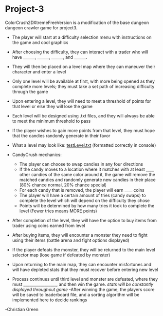 # Project-3

ColorCrush2DXtremeFreeVersion is a modification of the base dungeon dungeon crawler game for project3.

- The player will start at a difficulty selection menu with instructions on the game and cool graphics
- After choosing the difficulty, they can interact with a trader who will have ______, ______, ______, and ______.
- They will then be placed on a level map where they can maneuver their character and enter a level
- Only one level will be available at first, with more being opened as they complete more levels; they must take a set path of increasing difficulty through the game

- Upon entering a level, they will need to meet a threshold of points for that level or else they will lose the game
- Each level will be designed using .txt files, and they will always be able to meet the minimum threshold to pass
- If the player wishes to gain more points from that level, they must hope that the candies randomly generate in their favor
- What a level may look like: [testLevel.txt](https://github.com/chgr4354/Project-3/files/11216922/testLevel.txt) (formatted correctly in console)
- CandyCrush mechanics:
  - The player can choose to swap candies in any four directions
  - If the candy moves to a location where it matches with at least ____ other candies of the same color around it, the game will remove the matched candies and randomly generate new candies in their place (80% chance normal, 20% chance special)
  - For each candy that is removed, the player will earn ____ coins
  - The player will have a certain amount of tries (candy swaps) to complete the level which will depend on the difficulty they chose
  - Points will be determined by how many tries it took to complete the level (Fewer tries means MORE points)

- After completion of the level, they will have the option to buy items from trader using coins earned from level
- After buying items, they will encounter a monster they need to fight using their items (battle arena and fight options displayed)
- If the player defeats the monster, they will be returned to the main level selector map (lose game if defeated by monster)
- Upon returning to the main map, they can encounter misfortunes and will have depleted stats that they must recover before entering new level
- Process continues until third level and monster are defeated, where they must _________________, and then win the game.
*stats will be constantly displayed throughout game*
-After winning the game, the players score will be saved to leaderboard file, and a sorting algorithm will be implemented here to decide rankings

-Christian Green
